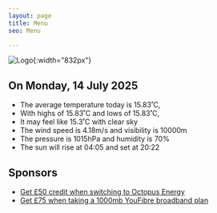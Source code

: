 ```yaml
---
layout: page
title: Menu
seo: Menu

---
```


![Logo](/images/logo.jpg){:width="832px"}

<!-- weather_marker starts -->
## On Monday, 14 July 2025

- The average temperature today is 15.83˚C,
- With highs of 15.83˚C and lows of 15.83˚C,
- It may feel like 15.3˚C with clear sky
- The wind speed is 4.18m/s and visibility is 10000m
- The pressure is 1015hPa and humidity is 70%
- The sun will rise at 04:05 and set at 20:22

<!-- weather_marker ends -->

## Sponsors

- [Get £50 credit when switching to Octopus Energy](https://bit.ly/3oD1nnS)
- [Get £75 when taking a 1000mb YouFibre broadband plan](https://aklam.io/91zWhU?)
